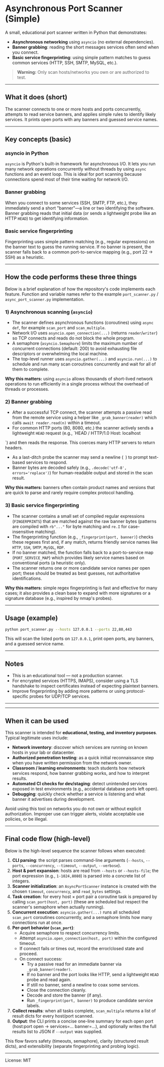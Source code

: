 # Asynchronous Port Scanner (Simple)

A small, educational port scanner written in Python that demonstrates:

- **Asynchronous networking** using `asyncio` (no external dependencies). 
- **Banner grabbing**: reading the short messages services often send when you connect.
- **Basic service fingerprinting**: using simple pattern matches to guess common services (HTTP, SSH, SMTP, MySQL, etc.).

> **Warning:** Only scan hosts/networks you own or are authorized to test.

---

## What it does (short)

The scanner connects to one or more hosts and ports concurrently, attempts to read service banners, and applies simple rules to identify likely services. It prints open ports with any banners and guessed service names.

---

## Key concepts (basic)

### asyncio in Python

`asyncio` is Python's built-in framework for asynchronous I/O. It lets you run many network operations concurrently without threads by using `async` functions and an event loop. This is ideal for port scanning because connections spend most of their time waiting for network I/O.

### Banner grabbing

When you connect to some services (SSH, SMTP, FTP, etc.), they immediately send a short "banner"—a line or two identifying the software. Banner grabbing reads that initial data (or sends a lightweight probe like an HTTP `HEAD`) to get identifying information.

### Basic service fingerprinting

Fingerprinting uses simple pattern matching (e.g., regular expressions) on the banner text to guess the running service. If no banner is present, the scanner falls back to a common port-to-service mapping (e.g., port 22 → SSH) as a heuristic.

---

## How the code performs these three things

Below is a brief explanation of how the repository's code implements each feature. Function and variable names refer to the example `port_scanner.py` / `async_port_scanner.py` implementation.

### 1) Asynchronous scanning (`asyncio`)

- The scanner defines asynchronous functions (coroutines) using `async def`, for example `scan_port` and `scan_multiple`.
- Network I/O uses `asyncio.open_connection(...)` (returns `reader`/`writer`) so TCP connects and reads do not block the whole program.
- A semaphore (`asyncio.Semaphore`) limits the maximum number of concurrent connections (default: 200) to avoid exhausting file descriptors or overwhelming the local machine.
- The top-level runner uses `asyncio.gather(...)` and `asyncio.run(...)` to schedule and run many scan coroutines concurrently and wait for all of them to complete.

**Why this matters:** using `asyncio` allows thousands of short-lived network operations to run efficiently in a single process without the overhead of threads or processes.

### 2) Banner grabbing

- After a successful TCP connect, the scanner attempts a passive read from the remote service using a helper like `_grab_banner(reader)` which calls `await reader.read(n)` within a timeout.
- For common HTTP ports (80, 8080, etc.) the scanner actively sends a lightweight `HEAD` request (e.g., `HEAD / HTTP/1.0
Host: localhost

`) and then reads the response. This coerces many HTTP servers to return headers.
- As a last-ditch probe the scanner may send a newline (`
`) to prompt text-based services to respond.
- Banner bytes are decoded safely (e.g., `.decode('utf-8', errors='replace')`) for human-readable output and stored in the scan result.

**Why this matters:** banners often contain product names and versions that are quick to parse and rarely require complex protocol handling.

### 3) Basic service fingerprinting

- The scanner contains a small set of compiled regular expressions (`FINGERPRINTS`) that are matched against the raw banner bytes (patterns are compiled with `rb"..."` for byte matching and `re.I` for case-insensitive matching).
- The fingerprinting function (e.g., `_fingerprint(port, banner)`) checks these regexes first and, if any match, returns friendly service names like `HTTP`, `SSH`, `SMTP`, `MySQL`, `RDP`.
- If no banner matched, the function falls back to a port-to-service map (`PORT_SERVICE_MAP`) which provides likely service names based on conventional ports (a heuristic only).
- The scanner returns one or more candidate service names per open port; these should be treated as best guesses, not authoritative identifications.

**Why this matters:** simple regex fingerprinting is fast and effective for many cases; it also provides a clean base to expand with more signatures or a signature database (e.g., inspired by nmap's probes).

---

## Usage (example)

```bash
python port_scanner.py --hosts 127.0.0.1 --ports 22,80,443
```

This will scan the listed ports on `127.0.0.1`, print open ports, any banners, and a guessed service name.

---

## Notes

- This is an educational tool — not a production scanner.
- For encrypted services (HTTPS, IMAPS), consider using a TLS handshake to inspect certificates instead of expecting plaintext banners.
- Improve fingerprinting by adding more patterns or using protocol-specific probes for UDP/TCP services.

---

---

## When it can be used

This scanner is intended for **educational, testing, and inventory purposes**. Typical legitimate uses include:

- **Network inventory**: discover which services are running on known hosts in your lab or datacenter.
- **Authorized penetration testing**: as a quick initial reconnaissance step when you have written permission from the network owner.
- **Classroom / learning environments**: teach students how network services respond, how banner grabbing works, and how to interpret results.
- **Automated CI checks for dev/staging**: detect unintended services exposed in test environments (e.g., accidental database ports left open).
- **Debugging**: quickly check whether a service is listening and what banner it advertises during development.

Avoid using this tool on networks you do not own or without explicit authorization. Improper use can trigger alerts, violate acceptable use policies, or be illegal.

---

## Final code flow (high-level)

Below is the high-level sequence the scanner follows when executed:

1. **CLI parsing**: the script parses command-line arguments (`--hosts`, `--ports`, `--concurrency`, `--timeout`, `--output`, `--verbose`).
2. **Host & port expansion**: hosts are read from `--hosts` or `--hosts-file`; the port expression (e.g., `1-1024,8080`) is parsed into a concrete list of integers.
3. **Scanner initialization**: an `AsyncPortScanner` instance is created with the chosen `timeout`, `concurrency`, and `read_bytes` settings.
4. **Task creation**: for every host × port pair a coroutine task is prepared by calling `scan_port(host, port)` (these are scheduled but respect the scanner's semaphore when actually running).
5. **Concurrent execution**: `asyncio.gather(...)` runs all scheduled `scan_port` coroutines concurrently, and a semaphore limits how many connections run at once.
6. **Per-port behavior (`scan_port`)**:
   - Acquire semaphore to respect concurrency limits.
   - Attempt `asyncio.open_connection(host, port)` within the configured timeout.
   - If connect fails or times out, record the error/closed state and proceed.
   - On connect success:
     - Try a passive read for an immediate banner via `_grab_banner(reader)`.
     - If no banner and the port looks like HTTP, send a lightweight `HEAD` probe and read again.
     - If still no banner, send a newline to coax some services.
     - Close the connection cleanly.
     - Decode and store the banner (if any).
     - Run `_fingerprint(port, banner)` to produce candidate service labels.
7. **Collect results**: when all tasks complete, `scan_multiple` returns a list of result dicts for every host/port scanned.
8. **Output**: the CLI prints a concise one-line summary for each open port (host:port open -> services=... banner=...), and optionally writes the full results list to JSON if `--output` was supplied.

This flow favors safety (timeouts, semaphore), clarity (structured result dicts), and extensibility (separate fingerprinting and probing logic).

---

License: MIT

